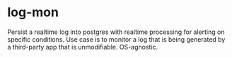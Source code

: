 # log-mon
Persist a realtime log into postgres with realtime processing for alerting on specific conditions. Use case is to monitor a log that is being generated by a third-party app that is unmodifiable. OS-agnostic.
